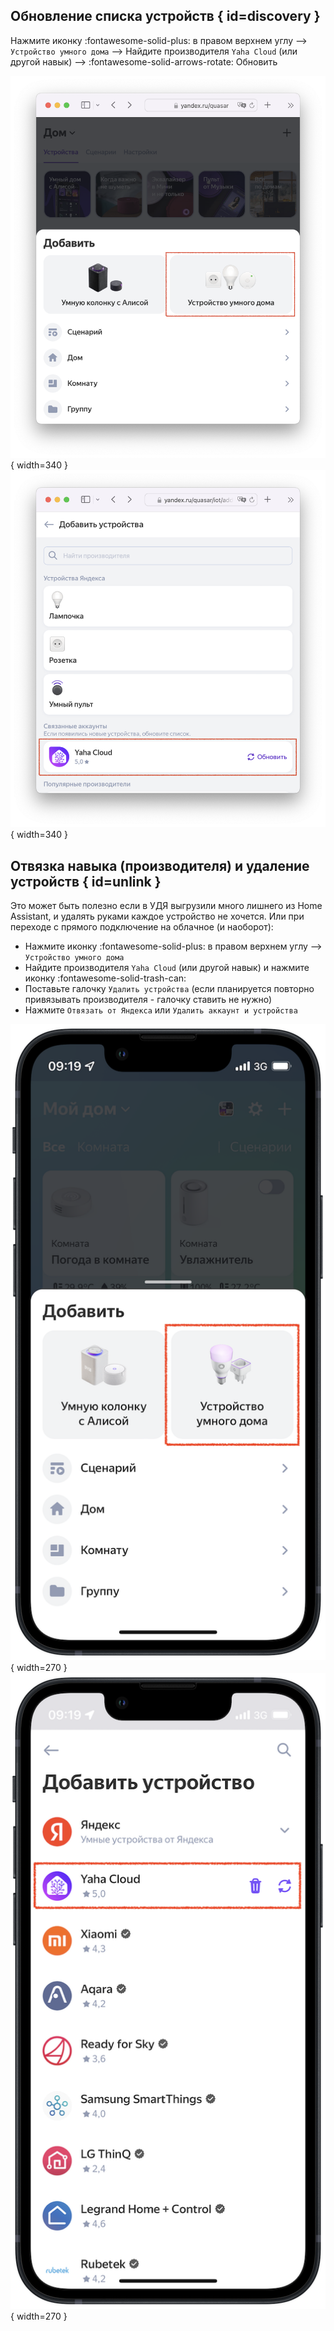 ## Обновление списка устройств { id=discovery }

Нажмите иконку :fontawesome-solid-plus: в правом верхнем углу --> `Устройство умного дома` -->
Найдите производителя `Yaha Cloud` (или другой навык) --> :fontawesome-solid-arrows-rotate: Обновить

![](../assets/images/app/yandex/discovery-1.png){ width=340 }
![](../assets/images/app/yandex/discovery-2.png){ width=340 }

## Отвязка навыка (производителя) и удаление устройств { id=unlink }

Это может быть полезно если в УДЯ выгрузили много лишнего из Home Assistant, и удалять руками каждое устройство не хочется.
Или при переходе с прямого подключение на облачное (и наоборот):

* Нажмите иконку :fontawesome-solid-plus: в правом верхнем углу --> `Устройство умного дома`
* Найдите производителя `Yaha Cloud` (или другой навык) и нажмите иконку :fontawesome-solid-trash-can:
* Поставьте галочку `Удалить устройства` (если планируется повторно привязывать производителя - галочку ставить не нужно)
* Нажмите `Отвязать от Яндекса` или `Удалить аккаунт и устройства`

![](../assets/images/app/yandex/discovery-3.png){ width=270 }
![](../assets/images/app/yandex/unlink-4.png){ width=270 }
